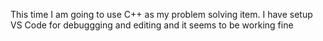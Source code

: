 This time I am going to use C++ as my problem solving item. I have setup VS Code for debuggging and editing and it seems to be working fine
